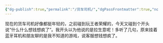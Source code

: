 ```yaml
---
{"dg-publish":true,"permalink":"/货车司机/","dgPassFrontmatter":true,"noteIcon":""}
---
```



现在的货车司机好像都挺年轻的，之前碰到玩王者荣耀的，今天又碰到个开头说“什么什么想钱想疯了”。我开头以为他说的是拉生意呢！多听了几句，原来挂着蓝牙耳机和朋友聊的是我不知道的游戏，说客服想钱想疯了。